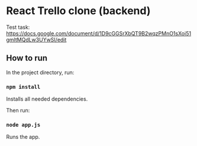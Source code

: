 # React Trello clone (backend)

Test task: https://docs.google.com/document/d/1D9cGGSrXbQT9B2wqzPMnO1sXoi51gmltMQdLw3UYwSI/edit

## How to run

In the project directory, run:

### `npm install`

Installs all needed dependencies.

Then run:

### `node app.js`

Runs the app.
